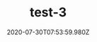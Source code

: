 ---
title: test-3
date: 2020-07-30T07:53:59.980Z
banner_title: Testing Banner Title
banner_description: "Lorem ipsum dolor sit amet, consectetur adipiscing elit, sed do eiusmod tempor incididunt ut labore et dolore magna aliqua."
banner_image: img/bannerrightimage.jpg
category: Personal stories
focus: Improving workplace culture
role: Health or wellbeing lead
organisation_size: Medium (50-249 employees)
industry: Environment & agriculture
content: Lorem ipsum dolor sit amet, consectetur adipiscing elit, sed do eiusmod tempor incididunt ut labore et dolore magna aliqua. Ut enim ad minim veniam, quis nostrud exercitation ullamco laboris nisi ut aliquip ex ea commodo consequat. Duis aute irure dolor in reprehenderit in voluptate velit esse cillum dolore eu fugiat nulla pariatur. Excepteur sint occaecat cupidatat non proident, sunt in culpa qui officia deserunt mollit anim id est laborum.
---